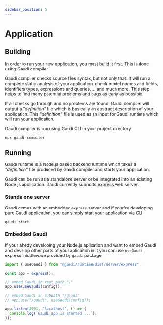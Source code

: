 ```yaml
---
sidebar_position: 5
---
```


# Application

## Building

In order to run your new application, you must build it first. This is done using Gaudi compiler.

Gaudi compiler checks source files syntax, but not only that. It will run a complete static analysis of your application, check model names and fields, identifiers types, expressions and queries, ... and much more. This step helps to find many potential problems and bugs as early as possible.

If all checks go through and no problems are found, Gaudi compiler will output a _"definition"_ file which is basically an abstract description of your application. This _"definition"_ file is used as an input for Gaudi runtime which will run your application.

Gaudi compiler is run using Gaudi CLI in your project directory

```sh
npx gaudi-compiler
```

## Running

Gaudi runtime is a Node.js based backend runtime which takes a _"definition"_ file produced by Gaudi compiler and starts your application.

Gaudi can be run as a standalone server or be integrated into an existing Node.js application. Gaudi currently supports [express](https://expressjs.com/) web server.

### Standalone server

Gaudi comes with an embedded `express` server and if your're developing pure Gaudi application, you can simply start your application via CLI

```sh
gaudi start
```

### Embedded Gaudi

If your alredy developing your Node.js aplication and want to embed Gaudi and develop other parts of your aplicaiton in it you can use `useGaudi` express middleware provided by `gaudi` package

```js
import { useGaudi } from "@gaudi/runtime/dist/server/express";

const app = express();

// embed Gaudi in root path "/"
app.use(useGaudi(config));

// embed Gaudi in subpath "/gaudi"
// app.use("/gaudi", useGaudi(config));

app.listen(3001, "localhost", () => {
  console.log(`Gaudi app is started ...`);
});
```
